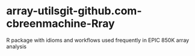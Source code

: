 # array-utilsgit-github.com-cbreenmachine-Rray
R package with idioms and workflows used frequently in EPIC 850K array analysis
